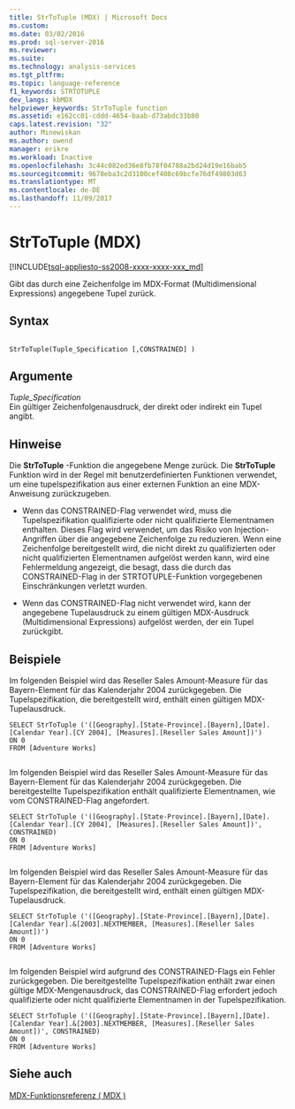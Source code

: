 ```yaml
---
title: StrToTuple (MDX) | Microsoft Docs
ms.custom: 
ms.date: 03/02/2016
ms.prod: sql-server-2016
ms.reviewer: 
ms.suite: 
ms.technology: analysis-services
ms.tgt_pltfrm: 
ms.topic: language-reference
f1_keywords: STRTOTUPLE
dev_langs: kbMDX
helpviewer_keywords: StrToTuple function
ms.assetid: e162cc01-cddd-4654-baab-d73abdc33b80
caps.latest.revision: "32"
author: Minewiskan
ms.author: owend
manager: erikre
ms.workload: Inactive
ms.openlocfilehash: 3c44c082ed36e8fb78f04788a2bd24d19e16bab5
ms.sourcegitcommit: 9678eba3c2d3100cef408c69bcfe76df49803d63
ms.translationtype: MT
ms.contentlocale: de-DE
ms.lasthandoff: 11/09/2017
---
```

# <a name="strtotuple-mdx"></a>StrToTuple (MDX)
[!INCLUDE[tsql-appliesto-ss2008-xxxx-xxxx-xxx_md](../includes/tsql-appliesto-ss2008-xxxx-xxxx-xxx-md.md)]

  Gibt das durch eine Zeichenfolge im MDX-Format (Multidimensional Expressions) angegebene Tupel zurück.  
  
## <a name="syntax"></a>Syntax  
  
```  
  
StrToTuple(Tuple_Specification [,CONSTRAINED] )   
```  
  
## <a name="arguments"></a>Argumente  
 *Tuple_Specification*  
 Ein gültiger Zeichenfolgenausdruck, der direkt oder indirekt ein Tupel angibt.  
  
## <a name="remarks"></a>Hinweise  
 Die **StrToTuple** -Funktion die angegebene Menge zurück. Die **StrToTuple** Funktion wird in der Regel mit benutzerdefinierten Funktionen verwendet, um eine tupelspezifikation aus einer externen Funktion an eine MDX-Anweisung zurückzugeben.  
  
-   Wenn das CONSTRAINED-Flag verwendet wird, muss die Tupelspezifikation qualifizierte oder nicht qualifizierte Elementnamen enthalten. Dieses Flag wird verwendet, um das Risiko von Injection-Angriffen über die angegebene Zeichenfolge zu reduzieren. Wenn eine Zeichenfolge bereitgestellt wird, die nicht direkt zu qualifizierten oder nicht qualifizierten Elementnamen aufgelöst werden kann, wird eine Fehlermeldung angezeigt, die besagt, dass die durch das CONSTRAINED-Flag in der STRTOTUPLE-Funktion vorgegebenen Einschränkungen verletzt wurden.  
  
-   Wenn das CONSTRAINED-Flag nicht verwendet wird, kann der angegebene Tupelausdruck zu einem gültigen MDX-Ausdruck (Multidimensional Expressions) aufgelöst werden, der ein Tupel zurückgibt.  
  
## <a name="examples"></a>Beispiele  
 Im folgenden Beispiel wird das Reseller Sales Amount-Measure für das Bayern-Element für das Kalenderjahr 2004 zurückgegeben. Die Tupelspezifikation, die bereitgestellt wird, enthält einen gültigen MDX-Tupelausdruck.  
  
```  
SELECT StrToTuple ('([Geography].[State-Province].[Bayern],[Date].[Calendar Year].[CY 2004], [Measures].[Reseller Sales Amount])')  
ON 0  
FROM [Adventure Works]  
  
```  
  
 Im folgenden Beispiel wird das Reseller Sales Amount-Measure für das Bayern-Element für das Kalenderjahr 2004 zurückgegeben. Die bereitgestellte Tupelspezifikation enthält qualifizierte Elementnamen, wie vom CONSTRAINED-Flag angefordert.  
  
```  
SELECT StrToTuple ('([Geography].[State-Province].[Bayern],[Date].[Calendar Year].[CY 2004], [Measures].[Reseller Sales Amount])', CONSTRAINED)  
ON 0  
FROM [Adventure Works]  
  
```  
  
 Im folgenden Beispiel wird das Reseller Sales Amount-Measure für das Bayern-Element für das Kalenderjahr 2004 zurückgegeben. Die Tupelspezifikation, die bereitgestellt wird, enthält einen gültigen MDX-Tupelausdruck.  
  
```  
SELECT StrToTuple ('([Geography].[State-Province].[Bayern],[Date].[Calendar Year].&[2003].NEXTMEMBER, [Measures].[Reseller Sales Amount])')  
ON 0  
FROM [Adventure Works]  
  
```  
  
 Im folgenden Beispiel wird aufgrund des CONSTRAINED-Flags ein Fehler zurückgegeben. Die bereitgestellte Tupelspezifikation enthält zwar einen gültige MDX-Mengenausdruck, das CONSTRAINED-Flag erfordert jedoch qualifizierte oder nicht qualifizierte Elementnamen in der Tupelspezifikation.  
  
```  
SELECT StrToTuple ('([Geography].[State-Province].[Bayern],[Date].[Calendar Year].&[2003].NEXTMEMBER, [Measures].[Reseller Sales Amount])', CONSTRAINED)  
ON 0  
FROM [Adventure Works]  
```  
  
## <a name="see-also"></a>Siehe auch  
 [MDX-Funktionsreferenz &#40; MDX &#41;](../mdx/mdx-function-reference-mdx.md)  
  
  

